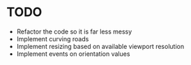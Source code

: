 # TODO

* Refactor the code so it is far less messy
* Implement curving roads
* Implement resizing based on available viewport resolution
* Implement events on orientation values


